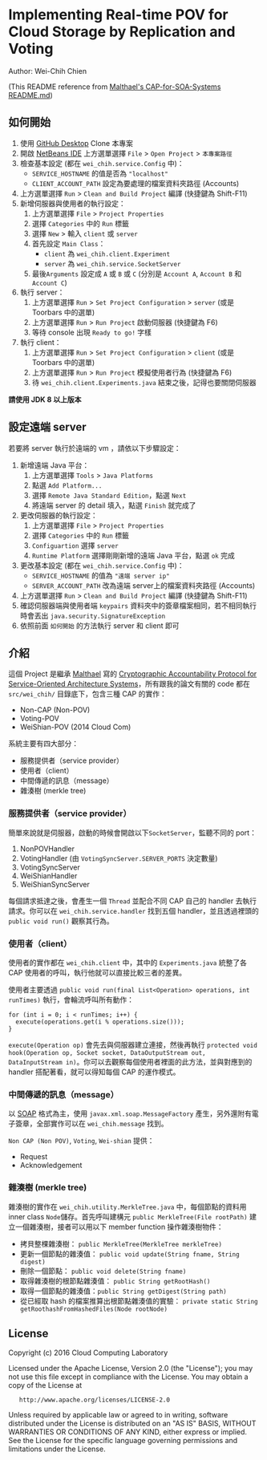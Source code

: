 # Implementing Real-time POV for Cloud Storage by Replication and Voting
Author: Wei-Chih Chien

(This README reference from [Malthael's CAP-for-SOA-Systems README.md](https://github.com/CloudComLab/CAP-for-SOA-Systems/blob/master/README.md))

## 如何開始
1. 使用 [GitHub Desktop](https://desktop.github.com) Clone 本專案
2. 開啟 [NetBeans IDE](https://netbeans.org) 上方選單選擇 `File` > `Open Project` > `本專案路徑`
3. 檢查基本設定 (都在 `wei_chih.service.Config` 中)：
    - `SERVICE_HOSTNAME` 的值是否為 `"localhost"`
    - `CLIENT_ACCOUNT_PATH` 設定為要處理的檔案資料夾路徑 (Accounts)
4. 上方選單選擇 `Run` > `Clean and Build Project` 編譯 (快捷鍵為 Shift-F11)
5. 新增伺服器與使用者的執行設定：
    1. 上方選單選擇 `File` > `Project Properties`
    2. 選擇 `Categories` 中的 `Run` 標籤
    3. 選擇 `New` > 輸入 `client` 或 `server`
    4. 首先設定 `Main Class`：
        * `client` 為 `wei_chih.client.Experiment`
        * `server` 為 `wei_chih.service.SocketServer`
    5. 最後`Arguments` 設定成 `A` 或 `B` 或 `C` (分別是 `Account A`, `Account B` 和 `Account C`)
6. 執行 server：
    1. 上方選單選擇 `Run` > `Set Project Configuration` > `server` (或是 Toorbars 中的選單)
    2. 上方選單選擇 `Run` > `Run Project` 啟動伺服器 (快捷鍵為 F6)
    3. 等待 console 出現 `Ready to go!` 字樣
7. 執行 client：
    1. 上方選單選擇 `Run` > `Set Project Configuration` > `client` (或是 Toorbars 中的選單)
    2. 上方選單選擇 `Run` > `Run Project` 模擬使用者行為 (快捷鍵為 F6)
    3. 待 `wei_chih.client.Experiments.java` 結束之後，記得也要關閉伺服器

**請使用 JDK 8 以上版本**

## 設定遠端 server
若要將 server 執行於遠端的 vm ，請依以下步驟設定：

1. 新增遠端 Java 平台：
    1. 上方選單選擇 `Tools` > `Java Platforms`
    2. 點選 `Add Platform...`
    3. 選擇 `Remote Java Standard Edition`，點選 `Next`
    3. 將遠端 server 的 detail 填入，點選 `Finish` 就完成了
2. 更改伺服器的執行設定：
    1. 上方選單選擇 `File` > `Project Properties`
    2. 選擇 `Categories` 中的 `Run` 標籤
    3. `Configuartion` 選擇 `server`
    4. `Runtime Platform` 選擇剛剛新增的遠端 Java 平台，點選 `ok` 完成
3. 更改基本設定 (都在 `wei_chih.service.Config` 中)：
    - `SERVICE_HOSTNAME` 的值為 `"遠端 server ip"`
    - `SERVER_ACCOUNT_PATH` 改為遠端 server上的檔案資料夾路徑 (Accounts)
4. 上方選單選擇 `Run` > `Clean and Build Project` 編譯 (快捷鍵為 Shift-F11)
5. 確認伺服器端與使用者端 `keypairs` 資料夾中的簽章檔案相同，若不相同執行時會丟出 `java.security.SignatureException`
6. 依照前面 `如何開始` 的方法執行 server 和 client 即可

## 介紹

這個 Project 是繼承 [Malthael](https://github.com/Malthael) 寫的 [Cryptographic Accountability Protocol for Service-Oriented Architecture Systems](https://github.com/CloudComLab/CAP-for-SOA-Systems)，所有跟我的論文有關的 code 都在 `src/wei_chih/` 目錄底下，包含三種 CAP 的實作：

* Non-CAP (Non-POV)
* Voting-POV
* WeiShian-POV (2014 Cloud Com)

系統主要有四大部分：

* 服務提供者（service provider）
* 使用者（client）
* 中間傳遞的訊息（message）
* 雜湊樹 (merkle tree)

### 服務提供者（service provider）

簡單來說就是伺服器，啟動的時候會開啟以下`SocketServer`，監聽不同的 port：

1. NonPOVHandler
2. VotingHandler (由 `VotingSyncServer.SERVER_PORTS` 決定數量)
3. VotingSyncServer
4. WeiShianHandler
5. WeiShianSyncServer

每個請求抵達之後，會產生一個 `Thread` 並配合不同 CAP 自己的 handler 去執行請求。你可以在 `wei_chih.service.handler` 找到五個 handler，並且透過裡頭的 `public void run()` 觀察其行為。

### 使用者（client）

使用者的實作都在 `wei_chih.client` 中，其中的 `Experiments.java` 統整了各 CAP 使用者的呼叫，執行他就可以直接比較三者的差異。

使用者主要透過 `public void run(final List<Operation> operations, int runTimes)` 執行，會輪流呼叫所有動作：

```
for (int i = 0; i < runTimes; i++) {
  execute(operations.get(i % operations.size()));
}
```

`execute(Operation op)` 會先去與伺服器建立連接，然後再執行 `protected void hook(Operation op, Socket socket, DataOutputStream out, DataInputStream in)`。你可以去觀察每個使用者裡面的此方法，並與對應到的 handler 搭配著看，就可以得知每個 CAP 的運作模式。

### 中間傳遞的訊息（message）

以 [SOAP](https://en.wikipedia.org/wiki/SOAP) 格式為主，使用 `javax.xml.soap.MessageFactory` 產生，另外還附有電子簽章，全部實作可以在 `wei_chih.message` 找到。

`Non CAP (Non POV)`, `Voting`, `Wei-shian` 提供：

* Request
* Acknowledgement

### 雜湊樹 (merkle tree)
雜湊樹的實作在 `wei_chih.utility.MerkleTree.java` 中，每個節點的資料用 inner class `Node`儲存。首先呼叫建構元 `public MerkleTree(File rootPath)` 建立一個雜湊樹，接者可以用以下 member function 操作雜湊樹物件：

- 拷貝整棵雜湊樹：  `public MerkleTree(MerkleTree merkleTree)`
- 更新一個節點的雜湊值： `public void update(String fname, String digest)`
- 刪除一個節點： `public void delete(String fname)`
- 取得雜湊樹的根節點雜湊值： `public String getRootHash()`
- 取得一個節點的雜湊值：`public String getDigest(String path)`
- 從已經取 hash 的檔案推算出根節點雜湊值的實驗： `private static String getRoothashFromHashedFiles(Node rootNode)`


## License

   Copyright (c) 2016 Cloud Computing Laboratory

   Licensed under the Apache License, Version 2.0 (the "License");
   you may not use this file except in compliance with the License.
   You may obtain a copy of the License at

       http://www.apache.org/licenses/LICENSE-2.0

   Unless required by applicable law or agreed to in writing, software
   distributed under the License is distributed on an "AS IS" BASIS,
   WITHOUT WARRANTIES OR CONDITIONS OF ANY KIND, either express or implied.
   See the License for the specific language governing permissions and
   limitations under the License.
